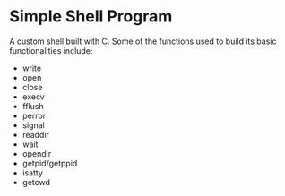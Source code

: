 # Simple Shell Program
A custom shell built with C. Some of the functions used to build its basic functionalities include:
- write
- open
- close
- execv
- fflush
- perror
- signal
- readdir
- wait
- opendir
- getpid/getppid
- isatty
- getcwd
